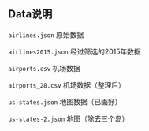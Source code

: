 ## Data说明  

`airlines.json` 原始数据

`airlines2015.json` 经过筛选的2015年数据

`airports.csv` 机场数据

`airports_28.csv` 机场数据（整理后）

`us-states.json` 地图数据（已画好）

`us-states-2.json` 地图（除去三个岛）


